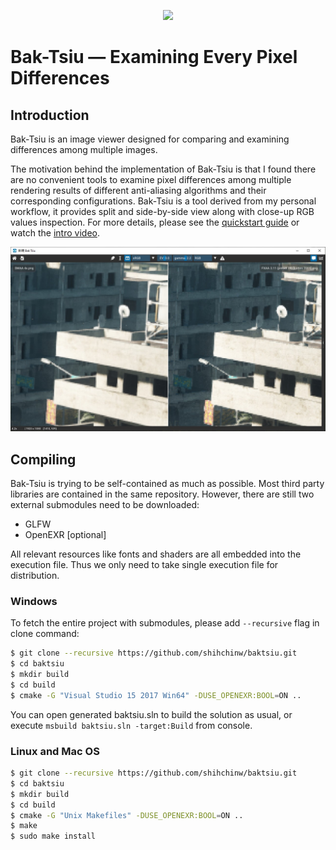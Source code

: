 <p align="center"><img src="https://github.com/shihchinw/baktsiu/raw/master/resources/app.png"></p>

# Bak-Tsiu — Examining Every Pixel Differences

## Introduction

Bak-Tsiu is an image viewer designed for comparing and examining differences among multiple images. 

The motivation behind the implementation of Bak-Tsiu is that I found there are no convenient tools to examine pixel differences among multiple rendering results of different anti-aliasing algorithms and their corresponding configurations. Bak-Tsiu is a tool derived from my personal workflow, it provides split and side-by-side view along with close-up RGB values inspection. For more details, please see the [quickstart guide](docs/quickstart_guide.md) or watch the [intro video](https://vimeo.com/381616409).

![Column View](docs/images/side_by_side_navigation.jpg)

## Compiling

Bak-Tsiu is trying to be self-contained as much as possible. Most third party libraries are contained in the same repository. However, there are still two external submodules need to be downloaded:

* GLFW
* OpenEXR [optional]

All relevant resources like fonts and shaders are all embedded into the execution file. Thus we only need to take single execution file for distribution.

### Windows

To fetch the entire project with submodules, please add `--recursive` flag in clone command:

```bash
$ git clone --recursive https://github.com/shihchinw/baktsiu.git
$ cd baktsiu
$ mkdir build
$ cd build
$ cmake -G "Visual Studio 15 2017 Win64" -DUSE_OPENEXR:BOOL=ON ..
```

You can open generated baktsiu.sln to build the solution as usual, or execute `msbuild baktsiu.sln -target:Build` from console.

### Linux and Mac OS

```bash
$ git clone --recursive https://github.com/shihchinw/baktsiu.git
$ cd baktsiu
$ mkdir build
$ cd build
$ cmake -G "Unix Makefiles" -DUSE_OPENEXR:BOOL=ON ..
$ make
$ sudo make install
```